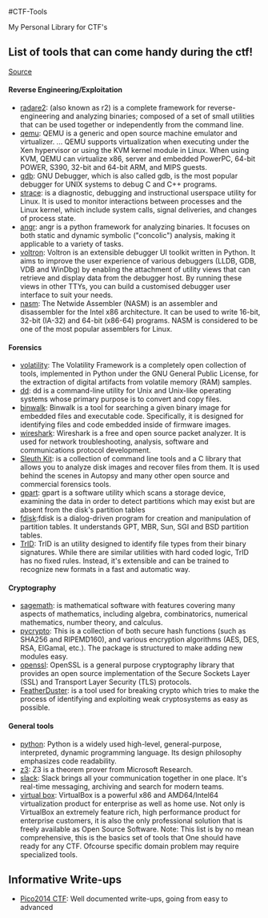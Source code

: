 #CTF-Tools

My Personal Library for CTF's

##  List of tools that can come handy during the ctf!

[Source](https://ctf.oddcoder.com/toolset "Permalink to AlexCTF")

#### Reverse Engineering/Exploitation

* [radare2][1]: (also known as r2) is a complete framework for reverse-engineering and analyzing binaries; composed of a set of small utilities that can be used together or independently from the command line.
* [qemu][2]: QEMU is a generic and open source machine emulator and virtualizer. ... QEMU supports virtualization when executing under the Xen hypervisor or using the KVM kernel module in Linux. When using KVM, QEMU can virtualize x86, server and embedded PowerPC, 64-bit POWER, S390, 32-bit and 64-bit ARM, and MIPS guests.
* [gdb][3]: GNU Debugger, which is also called gdb, is the most popular debugger for UNIX systems to debug C and C++ programs. 
* [strace][4]: is a diagnostic, debugging and instructional userspace utility for Linux. It is used to monitor interactions between processes and the Linux kernel, which include system calls, signal deliveries, and changes of process state. 
* [angr][5]: angr is a python framework for analyzing binaries. It focuses on both static and dynamic symbolic ("concolic") analysis, making it applicable to a variety of tasks.
* [voltron][6]: Voltron is an extensible debugger UI toolkit written in Python. It aims to improve the user experience of various debuggers (LLDB, GDB, VDB and WinDbg) by enabling the attachment of utility views that can retrieve and display data from the debugger host. By running these views in other TTYs, you can build a customised debugger user interface to suit your needs. 
* [nasm][7]: The Netwide Assembler (NASM) is an assembler and disassembler for the Intel x86 architecture. It can be used to write 16-bit, 32-bit (IA-32) and 64-bit (x86-64) programs. NASM is considered to be one of the most popular assemblers for Linux. 

#### Forensics

* [volatility][8]: The Volatility Framework is a completely open collection of tools, implemented in Python under the GNU General Public License, for the extraction of digital artifacts from volatile memory (RAM) samples.
* [dd][9]: dd is a command-line utility for Unix and Unix-like operating systems whose primary purpose is to convert and copy files. 
* [binwalk][10]: Binwalk is a tool for searching a given binary image for embedded files and executable code. Specifically, it is designed for identifying files and code embedded inside of firmware images. 
* [wireshark][11]: Wireshark is a free and open source packet analyzer. It is used for network troubleshooting, analysis, software and communications protocol development.
* [Sleuth Kit][12]: is a collection of command line tools and a C library that allows you to analyze disk images and recover files from them. It is used behind the scenes in Autopsy and many other open source and commercial forensics tools.
* [gpart][13]: gpart is a software utility which scans a storage device, examining the data in order to detect partitions which may exist but are absent from the disk's partition tables 
* [fdisk][14]:fdisk is a dialog-driven program for creation and manipulation of partition tables. It understands GPT, MBR, Sun, SGI and BSD partition tables.
* [TrID][15]: TrID is an utility designed to identify file types from their binary signatures. While there are similar utilities with hard coded logic, TrID has no fixed rules. Instead, it's extensible and can be trained to recognize new formats in a fast and automatic way. 

#### Cryptography

* [sagemath][16]: is mathematical software with features covering many aspects of mathematics, including algebra, combinatorics, numerical mathematics, number theory, and calculus.
* [pycrypto][17]: This is a collection of both secure hash functions (such as SHA256 and RIPEMD160), and various encryption algorithms (AES, DES, RSA, ElGamal, etc.). The package is structured to make adding new modules easy. 
* [openssl][18]: OpenSSL is a general purpose cryptography library that provides an open source implementation of the Secure Sockets Layer (SSL) and Transport Layer Security (TLS) protocols. 
* [FeatherDuster][19]: is a tool used for breaking crypto which tries to make the process of identifying and exploiting weak cryptosystems as easy as possible. 

#### General tools

* [python][20]: Python is a widely used high-level, general-purpose, interpreted, dynamic programming language. Its design philosophy emphasizes code readability. 
* [z3][21]: Z3 is a theorem prover from Microsoft Research. 
* [slack][22]: Slack brings all your communication together in one place. It's real-time messaging, archiving and search for modern teams.
* [virtual box][23]: VirtualBox is a powerful x86 and AMD64/Intel64 virtualization product for enterprise as well as home use. Not only is VirtualBox an extremely feature rich, high performance product for enterprise customers, it is also the only professional solution that is freely available as Open Source Software. Note: This list is by no mean comprehensive, this is the basics set of tools that One should have ready for any CTF. Ofcourse specific domain problem may require specialized tools. 

[1]: https://rada.re
[2]: http://qemu.org
[3]: https://www.sourceware.org/gdb/
[4]: https://sourceforge.net/projects/strace/
[5]: http://angr.io
[6]: https://github.com/snare/voltron
[7]: http://www.nasm.us/
[8]: http://www.volatilityfoundation.org/
[9]: https://www.gnu.org/s/coreutils/
[10]: http://binwalk.org/
[11]: https://wireshark.org
[12]: http://www.sleuthkit.org/
[13]: https://github.com/baruch/gpart
[14]: https://www.gnu.org/software/fdisk/
[15]: http://mark0.net/soft-trid-e.html
[16]: http://sagemath.org/
[17]: https://pypi.python.org/pypi/pycrypto
[18]: https://www.openssl.org
[19]: https://github.com/nccgroup/featherduster
[20]: https://www.python.org/
[21]: https://github.com/Z3Prover/z3
[22]: https://slack.com
[23]: https://www.virtualbox.org/


##  Informative Write-ups
* [Pico2014 CTF](https://ehsandev.com/pico2014/index.html): Well documented write-ups, going from easy to advanced
